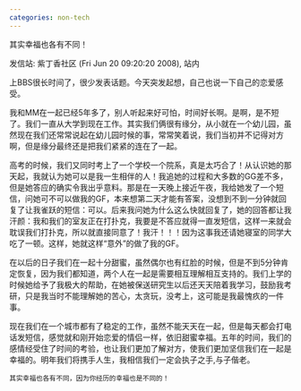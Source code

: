 ```yaml
---
categories: non-tech
---
```

其实幸福也各有不同！

发信站: 紫丁香社区 (Fri Jun 20 09:20:20 2008), 站内



   上BBS很长时间了，很少发表话题。今天突发起想，自己也说一下自己的恋爱感受。

   我和MM在一起已经5年多了，别人听起来好可怕，时间好长啊。是啊，是不短了。我们一直从大学到现在工作。其实我们俩很有缘分，从小就在一个幼儿园，虽然现在我们还常常说起在幼儿园时候的事，常常笑着说，我们当初并不记得对方啊，但是缘分最终还是把我们紧紧的连在了一起。

   高考的时候，我们又同时考上了一个学校一个院系，真是太巧合了！从认识她的那天起，我就认为她可以是我一生相伴的人！我追她的过程和大多数的GG差不多，但是她答应的确实令我出乎意料。那是在一天晚上接近午夜，我给她发了一个短信，问她可不可以做我的GF，本来想第二天才能有答案，没想到不到一分钟就回复了让我雀跃的短信：可以。后来我问她为什么这么快就回复了，她的回答都让我汗颜：我和我们的室友正在打扑克，我要是不答应就得一直发短信，这样一来就会耽误我们打扑克，所以就直接同意了！我汗！！！因为这事我还请她寝室的同学大吃了一顿。这样，她就这样“意外”的做了我的GF。

   在以后的日子我们在一起十分甜蜜，虽然偶尔也有红脸的时候，但是不到5分钟肯定恢复，因为我们都知道，两个人在一起是需要相互理解相互支持的。我们上学的时候她给予了我极大的帮助，在她被保送研究生以后还天天陪着我学习，鼓励我考研，只是我当时不能理解她的苦心，太贪玩，没考上，这可能是我最愧疚的一件事。

   现在我们在一个城市都有了稳定的工作，虽然不能天天在一起，但是每天都会打电话发短信，感觉就和刚开始恋爱的情侣一样，依旧甜蜜幸福。五年的时间，我们的感情经受住了时间的考验，也让我们更加了解对方，使我们更加坚信我们在一起是幸福的。明年我们将携手人生，我相信我们一定会执子之手,与子偕老。

    其实幸福也各有不同，因为你经历的幸福也是不同的！

